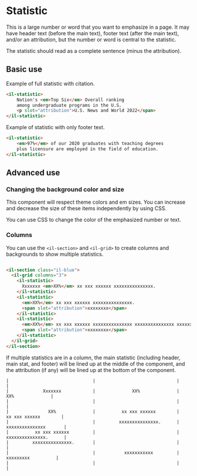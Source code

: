 # Statistic

This is a large number or word that you want to emphasize in a page. It may have header text (before the main text),
footer text (after the main text), and/or an attribution, but the number or word is central to the statistic.

The statistic should read as a complete sentence (minus the attribution).

## Basic use

Example of full statistic with citation.

```html
<il-statistic>
    Nation's <em>Top Six</em> Overall ranking 
    among undergraduate programs in the U.S.
    <p slot="attribution">U.S. News and World 2022</span>
</il-statistic>
```

Example of statistic with only footer text.

```html
<il-statistic>
    <em>97%</em> of our 2020 graduates with teaching degrees 
    plus licensure are employed in the field of education.
</il-statistic>
```

## Advanced use

### Changing the background color and size

This component will respect theme colors and em sizes. You can increase and decrease the size of these items
independently by using CSS.

You can use CSS to change the color of the emphasized number or text.

### Columns

You can use the `<il-section>` and `<il-grid>` to create columns and backgrounds to show multiple statistics.

```html

<il-section class="il-blue">
  <il-grid columns="3">
    <il-statistic>
      Xxxxxxx <em>XX%</em> xx xxx xxxxxx xxxxxxxxxxxxxxx.
    </il-statistic>
    <il-statistic>
      <em>XX%</em> xx xxx xxxxxx xxxxxxxxxxxxxxx.
      <span slot="attribution">xxxxxxxx</span>
    </il-statistic>
    <il-statistic>
      <em>XX%</em> xx xxx xxxxxx xxxxxxxxxxxxxxx xxxxxxxxxxxxxxx xxxxxxxxxxxxxxx.
      <span slot="attribution">xxxxxxxx</span>
    </il-statistic>
  </il-grid>
</il-section>
```

If multiple statistics are in a column, the main statistic (including header, main stat, and footer) will be lined up at the middle of the component, and the
attribution (if any) will be lined up at the bottom of the component.

```
|                                |                               |                               |
|             Xxxxxxx            |              XX%              |              XX%              |
|                                |                               |                               |
|               XX%              |          xx xxx xxxxxx        |          xx xxx xxxxxx        | 
|                                |         xxxxxxxxxxxxxxx.      |         xxxxxxxxxxxxxxx       |
|          xx xxx xxxxxx         |                               |         xxxxxxxxxxxxxxx.      |
|         xxxxxxxxxxxxxxx.       |                               |                               |
|                                |           xxxxxxxxxxx         |            xxxxxxxxx          |
|                                |                               |                               |
```
